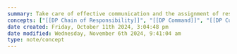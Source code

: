 ```yaml
---
summary: Take care of effective communication and the assignment of responsibilities between objects.
concepts: ["[[DP Chain of Responsibility]]", "[[DP Command]]", "[[DP Curiously Recurring Template Pattern]]", "[[DP Interpreter]]", "[[DP Iterator]]", "[[DP Mediator]]", "[[DP Memento]]", "[[DP Observer]]", "[[DP State]]", "[[DP Strategy]]", "[[DP Template Method]]", "[[DP Visitor]]"]
date created: Friday, October 11th 2024, 3:04:48 pm
date modified: Wednesday, November 6th 2024, 9:41:04 am
type: note/concept
---
```

